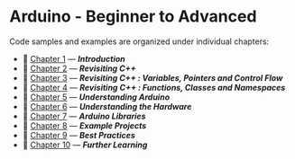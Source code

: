 # Arduino - Beginner to Advanced

Code samples and examples are organized under individual chapters:

* :beginner: [Chapter 1](./Chapter-01) — ***Introduction***
* :beginner: [Chapter 2](./Chapter-02) — ***Revisiting C++***
* :beginner: [Chapter 3](./Chapter-03) — ***Revisiting C++ : Variables, Pointers and Control Flow***
* :beginner: [Chapter 4](./Chapter-04) — ***Revisiting C++ : Functions, Classes and Namespaces***
* :beginner: [Chapter 5](./Chapter-05) — ***Understanding Arduino***
* :beginner: [Chapter 6](./Chapter-06) — ***Understanding the Hardware***
* :beginner: [Chapter 7](./Chapter-07) — ***Arduino Libraries***
* :beginner: [Chapter 8](./Chapter-08) — ***Example Projects***
* :beginner: [Chapter 9](./Chapter-09) — ***Best Practices***
* :beginner: [Chapter 10](./Chapter-10) — ***Further Learning***

